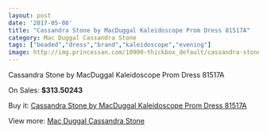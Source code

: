 ```yaml
---
layout: post
date: '2017-05-08'
title: "Cassandra Stone by MacDuggal Kaleidoscope Prom Dress 81517A"
category: Mac Duggal Cassandra Stone
tags: ["beaded","dress","brand","kaleidoscope","evening"]
image: http://img.princessan.com/10900-thickbox_default/cassandra-stone-by-macduggal-kaleidoscope-prom-dress-81517a.jpg
---
```

Cassandra Stone by MacDuggal Kaleidoscope Prom Dress 81517A

On Sales: **$313.50243**
<a href="https://www.princessan.com/en/mac-duggal-cassandra-stone/4884-cassandra-stone-by-macduggal-kaleidoscope-prom-dress-81517a.html"><amp-img layout="responsive" width="600" height="600" src="//img.princessan.com/10900-thickbox_default/cassandra-stone-by-macduggal-kaleidoscope-prom-dress-81517a.jpg" alt="Cassandra Stone by MacDuggal Kaleidoscope Prom Dress 81517A 0" /></a>

Buy it: [Cassandra Stone by MacDuggal Kaleidoscope Prom Dress 81517A](https://www.princessan.com/en/mac-duggal-cassandra-stone/4884-cassandra-stone-by-macduggal-kaleidoscope-prom-dress-81517a.html "Cassandra Stone by MacDuggal Kaleidoscope Prom Dress 81517A")

View more: [Mac Duggal Cassandra Stone](https://www.princessan.com/en/37-mac-duggal-cassandra-stone "Mac Duggal Cassandra Stone")